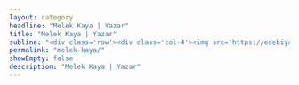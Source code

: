 ```yaml
---
layout: category
headline: "Melek Kaya | Yazar"
title: "Melek Kaya | Yazar"
subline: "<div class='row'><div class='col-4'><img src='https://edebiyatyarismalari.com/images/yazarlar/melek-kaya.jpeg' style='max-height:720px;max-width:90%;' alt='melek kaya' /></div><div class='col-8'>Ben Melek Kaya. Hayallerim dışında anlatabilecegim pek fazla bir şeyim yok. İleri de Mars'a yerleşmek ve Cumhurbaşkanı olmak istiyorum. Küçükken daha çok masal yazardım ama bu aralar şiirler daha güzel geliyor. Benim anlatacaklarım bu kadar. <br> <a href='https://www.linkedin.com/m/in/astronautmelekkaya/' target='_blank' class='gtag'>Melek Kaya | Linkedin</a></div></div>"
permalink: "melek-kaya/"
showEmpty: false
description: "Melek Kaya | Yazar"
---
```



